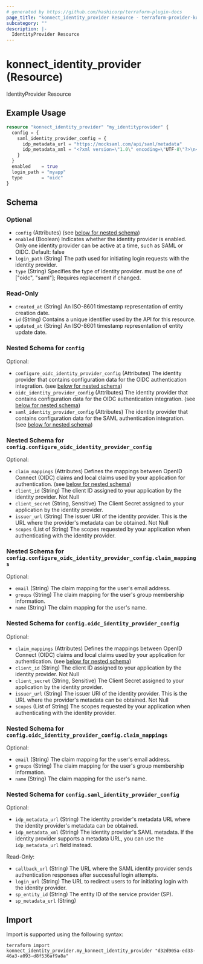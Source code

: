 ```yaml
---
# generated by https://github.com/hashicorp/terraform-plugin-docs
page_title: "konnect_identity_provider Resource - terraform-provider-konnect"
subcategory: ""
description: |-
  IdentityProvider Resource
---
```


# konnect_identity_provider (Resource)

IdentityProvider Resource

## Example Usage

```terraform
resource "konnect_identity_provider" "my_identityprovider" {
  config = {
    saml_identity_provider_config = {
      idp_metadata_url = "https://mocksaml.com/api/saml/metadata"
      idp_metadata_xml = "<?xml version=\"1.0\" encoding=\"UTF-8\"?>\n<EntityDescriptor xmlns=\"urn:oasis:names:tc:SAML:2.0:metadata\">\n  <!-- SAML metadata content here -->\n</EntityDescriptor>\n"
    }
  }
  enabled    = true
  login_path = "myapp"
  type       = "oidc"
}
```

<!-- schema generated by tfplugindocs -->
## Schema

### Optional

- `config` (Attributes) (see [below for nested schema](#nestedatt--config))
- `enabled` (Boolean) Indicates whether the identity provider is enabled.
Only one identity provider can be active at a time, such as SAML or OIDC.
Default: false
- `login_path` (String) The path used for initiating login requests with the identity provider.
- `type` (String) Specifies the type of identity provider. must be one of ["oidc", "saml"]; Requires replacement if changed.

### Read-Only

- `created_at` (String) An ISO-8601 timestamp representation of entity creation date.
- `id` (String) Contains a unique identifier used by the API for this resource.
- `updated_at` (String) An ISO-8601 timestamp representation of entity update date.

<a id="nestedatt--config"></a>
### Nested Schema for `config`

Optional:

- `configure_oidc_identity_provider_config` (Attributes) The identity provider that contains configuration data for the OIDC authentication integration. (see [below for nested schema](#nestedatt--config--configure_oidc_identity_provider_config))
- `oidc_identity_provider_config` (Attributes) The identity provider that contains configuration data for the OIDC authentication integration. (see [below for nested schema](#nestedatt--config--oidc_identity_provider_config))
- `saml_identity_provider_config` (Attributes) The identity provider that contains configuration data for the SAML authentication integration. (see [below for nested schema](#nestedatt--config--saml_identity_provider_config))

<a id="nestedatt--config--configure_oidc_identity_provider_config"></a>
### Nested Schema for `config.configure_oidc_identity_provider_config`

Optional:

- `claim_mappings` (Attributes) Defines the mappings between OpenID Connect (OIDC) claims and local claims used by your application for
authentication. (see [below for nested schema](#nestedatt--config--configure_oidc_identity_provider_config--claim_mappings))
- `client_id` (String) The client ID assigned to your application by the identity provider. Not Null
- `client_secret` (String, Sensitive) The Client Secret assigned to your application by the identity provider.
- `issuer_url` (String) The issuer URI of the identity provider. This is the URL where the provider's metadata can be obtained. Not Null
- `scopes` (List of String) The scopes requested by your application when authenticating with the identity provider.

<a id="nestedatt--config--configure_oidc_identity_provider_config--claim_mappings"></a>
### Nested Schema for `config.configure_oidc_identity_provider_config.claim_mappings`

Optional:

- `email` (String) The claim mapping for the user's email address.
- `groups` (String) The claim mapping for the user's group membership information.
- `name` (String) The claim mapping for the user's name.



<a id="nestedatt--config--oidc_identity_provider_config"></a>
### Nested Schema for `config.oidc_identity_provider_config`

Optional:

- `claim_mappings` (Attributes) Defines the mappings between OpenID Connect (OIDC) claims and local claims used by your application for
authentication. (see [below for nested schema](#nestedatt--config--oidc_identity_provider_config--claim_mappings))
- `client_id` (String) The client ID assigned to your application by the identity provider. Not Null
- `client_secret` (String, Sensitive) The Client Secret assigned to your application by the identity provider.
- `issuer_url` (String) The issuer URI of the identity provider. This is the URL where the provider's metadata can be obtained. Not Null
- `scopes` (List of String) The scopes requested by your application when authenticating with the identity provider.

<a id="nestedatt--config--oidc_identity_provider_config--claim_mappings"></a>
### Nested Schema for `config.oidc_identity_provider_config.claim_mappings`

Optional:

- `email` (String) The claim mapping for the user's email address.
- `groups` (String) The claim mapping for the user's group membership information.
- `name` (String) The claim mapping for the user's name.



<a id="nestedatt--config--saml_identity_provider_config"></a>
### Nested Schema for `config.saml_identity_provider_config`

Optional:

- `idp_metadata_url` (String) The identity provider's metadata URL where the identity provider's metadata can be obtained.
- `idp_metadata_xml` (String) The identity provider's SAML metadata. If the identity provider supports a metadata URL, you can use the `idp_metadata_url` field instead.

Read-Only:

- `callback_url` (String) The URL where the SAML identity provider sends authentication responses after successful login attempts.
- `login_url` (String) The URL to redirect users to for initiating login with the identity provider.
- `sp_entity_id` (String) The entity ID of the service provider (SP).
- `sp_metadata_url` (String)

## Import

Import is supported using the following syntax:

```shell
terraform import konnect_identity_provider.my_konnect_identity_provider "d32d905a-ed33-46a3-a093-d8f536af9a8a"
```
